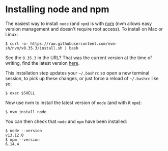 Installing node and npm
=======================

The easiest way to install `node` (and `npm`) is with [nvm](https://github.com/nvm-sh/nvm) (nvm allows easy version management and doesn't require root access). To install on Mac or Linux:

    $ curl -o- https://raw.githubusercontent.com/nvm-sh/nvm/v0.35.3/install.sh | bash

See the `0.35.3` in the URL? That was the current version at the time of writing, find the latest version [here](https://github.com/nvm-sh/nvm/tags).

This installation step updates your `~/.bashrc` so open a new terminal session, to pick up these changes,  or just force a reload of `~/.bashrc` like so:

    $ exec $SHELL

Now use nvm to install the latest version of `node` (and with it `npm`):

    $ nvm install node

You can then check that `node` and `npm` have been installed:

    $ node --version
    v13.12.0
    $ npm --version
    6.14.4
